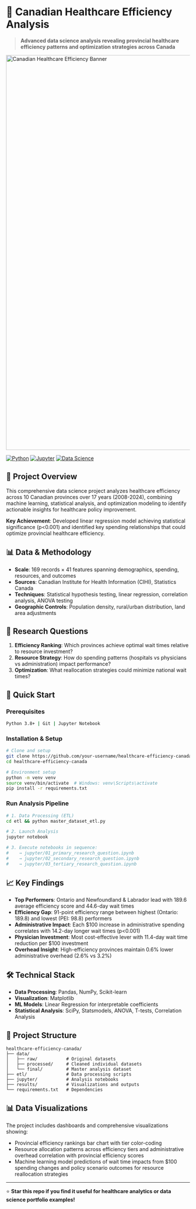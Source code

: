 # 🏥 Canadian Healthcare Efficiency Analysis

> **Advanced data science analysis revealing provincial healthcare efficiency patterns and optimization strategies across Canada**

<img width="1920" height="1080" alt="Canadian Healthcare Efficiency Banner" src="https://github.com/user-attachments/assets/54139199-5038-4325-9f9d-df16f8db34b9" />

[![Python](https://img.shields.io/badge/Python-3.8+-blue.svg)](https://python.org)
[![Jupyter](https://img.shields.io/badge/Jupyter-Notebook-orange.svg)](https://jupyter.org)
[![Data Science](https://img.shields.io/badge/Domain-Healthcare%20Analytics-green.svg)](https://github.com/dtw11/healthcare-efficiency-canada)

## 🎯 Project Overview

This comprehensive data science project analyzes healthcare efficiency across 10 Canadian provinces over 17 years (2008-2024), combining machine learning, statistical analysis, and optimization modeling to identify actionable insights for healthcare policy improvement.

**Key Achievement**: Developed linear regression model achieving statistical significance (p<0.001) and identified key spending relationships that could optimize provincial healthcare efficiency.

## 📊 Data & Methodology

- **Scale**: 169 records × 41 features spanning demographics, spending, resources, and outcomes
- **Sources**: Canadian Institute for Health Information (CIHI), Statistics Canada
- **Techniques**: Statistical hypothesis testing, linear regression, correlation analysis, ANOVA testing
- **Geographic Controls**: Population density, rural/urban distribution, land area adjustments

## 🔬 Research Questions

1. **Efficiency Ranking**: Which provinces achieve optimal wait times relative to resource investment?
2. **Resource Strategy**: How do spending patterns (hospitals vs physicians vs administration) impact performance?
3. **Optimization**: What reallocation strategies could minimize national wait times?

## 🚀 Quick Start

### Prerequisites
```bash
Python 3.8+ | Git | Jupyter Notebook
```

### Installation & Setup
```bash
# Clone and setup
git clone https://github.com/your-username/healthcare-efficiency-canada.git
cd healthcare-efficiency-canada

# Environment setup
python -m venv venv
source venv/bin/activate  # Windows: venv\Scripts\activate
pip install -r requirements.txt
```

### Run Analysis Pipeline
```bash
# 1. Data Processing (ETL)
cd etl && python master_dataset_etl.py

# 2. Launch Analysis
jupyter notebook

# 3. Execute notebooks in sequence:
#    → jupyter/01_primary_research_question.ipynb
#    → jupyter/02_secondary_research_question.ipynb
#    → jupyter/03_tertiary_research_question.ipynb
```

## 📈 Key Findings

- **Top Performers**: Ontario and Newfoundland & Labrador lead with 189.6 average efficiency score and 44.6-day wait times
- **Efficiency Gap**: 91-point efficiency range between highest (Ontario: 189.8) and lowest (PEI: 98.8) performers
- **Administrative Impact**: Each $100 increase in administrative spending correlates with 14.2-day longer wait times (p<0.001)
- **Physician Investment**: Most cost-effective lever with 11.4-day wait time reduction per $100 investment
- **Overhead Insight**: High-efficiency provinces maintain 0.6% lower administrative overhead (2.6% vs 3.2%)

## 🛠️ Technical Stack

- **Data Processing**: Pandas, NumPy, Scikit-learn
- **Visualization**: Matplotlib
- **ML Models**: Linear Regression for interpretable coefficients
- **Statistical Analysis**: SciPy, Statsmodels, ANOVA, T-tests, Correlation Analysis

## 📁 Project Structure

```
healthcare-efficiency-canada/
├── data/
│   ├── raw/           # Original datasets
│   ├── processed/     # Cleaned individual datasets
│   └── final/         # Master analysis dataset
├── etl/               # Data processing scripts
├── jupyter/           # Analysis notebooks
├── results/           # Visualizations and outputs
└── requirements.txt   # Dependencies
```

## 📊 Data Visualizations

The project includes dashboards and comprehensive visualizations showing:
- Provincial efficiency rankings bar chart with tier color-coding
- Resource allocation patterns across efficiency tiers and administrative overhead correlation with
provincial efficiency scores
- Machine learning model predictions of wait time impacts from $100 spending changes and policy
scenario outcomes for resource reallocation strategies

---

⭐ **Star this repo if you find it useful for healthcare analytics or data science portfolio examples!**
